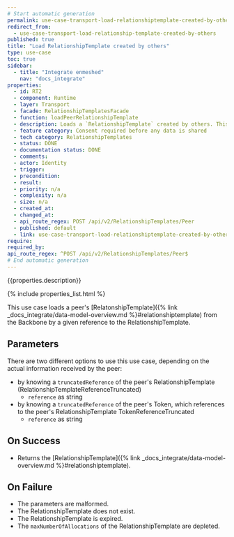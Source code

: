 ```yaml
---
# Start automatic generation
permalink: use-case-transport-load-relationshiptemplate-created-by-others
redirect_from:
  - use-case-transport-load-relationship-template-created-by-others
published: true
title: "Load RelationshipTemplate created by others"
type: use-case
toc: true
sidebar:
  - title: "Integrate enmeshed"
    nav: "docs_integrate"
properties:
  - id: RT2
  - component: Runtime
  - layer: Transport
  - facade: RelationshipTemplatesFacade
  - function: loadPeerRelationshipTemplate
  - description: Loads a `RelationshipTemplate` created by others. This is a prerequisite for using the RelationshipTemplate while creating a new `Relationship`.
  - feature category: Consent required before any data is shared
  - tech category: RelationshipTemplates
  - status: DONE
  - documentation status: DONE
  - comments:
  - actor: Identity
  - trigger:
  - precondition:
  - result:
  - priority: n/a
  - complexity: n/a
  - size: n/a
  - created_at:
  - changed_at:
  - api_route_regex: POST /api/v2/RelationshipTemplates/Peer
  - published: default
  - link: use-case-transport-load-relationshiptemplate-created-by-others
require:
required_by:
api_route_regex: ^POST /api/v2/RelationshipTemplates/Peer$
# End automatic generation
---
```


{{properties.description}}

{% include properties_list.html %}

This use case loads a peer's [RelatonshipTemplate]({% link _docs_integrate/data-model-overview.md %}#relationshiptemplate) from the Backbone by a given reference to the RelationshipTemplate.

## Parameters

There are two different options to use this use case, depending on the actual information received by the peer:

- by knowing a `truncatedReference` of the peer's RelationshipTemplate (RelationshipTemplateReferenceTruncated)
  - `reference` as string
- by knowing a `truncatedReference` of the peer's Token, which references to the peer's RelationshipTemplate TokenReferenceTruncated
  - `reference` as string

## On Success

- Returns the [RelationshipTemplate]({% link _docs_integrate/data-model-overview.md %}#relationshiptemplate).

## On Failure

- The parameters are malformed.
- The RelationshipTemplate does not exist.
- The RelationshipTemplate is expired.
- The `maxNumberOfAllocations` of the RelationshipTemplate are depleted.

